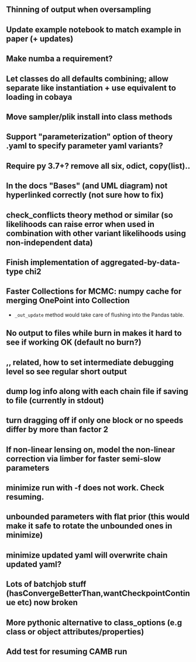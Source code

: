## Thinning of output when oversampling
## Update example notebook to match example in paper (+ updates)
## Make numba a requirement?
## Let classes do all defaults combining; allow separate like instantiation + use equivalent to loading in cobaya
## Move sampler/plik install into class methods
## Support "parameterization" option of theory .yaml to specify parameter yaml variants?
## Require py 3.7+? remove all six, odict, copy(list)..
## In the docs "Bases" (and UML diagram) not hyperlinked correctly (not sure how to fix)
## check_conflicts theory method or similar (so likelihoods can raise error when used in combination with other variant likelihoods using non-independent data)
## Finish implementation of aggregated-by-data-type chi2
## Faster Collections for MCMC: numpy cache for merging OnePoint into Collection
- `_out_update` method would take care of flushing into the Pandas table.
## No output to files while burn in makes it hard to see if working OK (default no burn?)
## ,, related, how to set intermediate debugging level so see regular short output
## dump log info along with each chain file if saving to file (currently in stdout)
## turn dragging off if only one block or no speeds differ by more than factor 2
## If non-linear lensing on, model the non-linear correction via limber for faster semi-slow parameters
## minimize run with -f does not work. Check resuming.
## unbounded parameters with flat prior (this would make it safe to rotate the unbounded ones in minimize)
## minimize updated yaml will overwrite chain updated yaml?
## Lots of batchjob stuff (hasConvergeBetterThan,wantCheckpointContinue etc) now broken
## More pythonic alternative to class_options (e.g class or object attributes/properties)
## Add test for resuming CAMB run